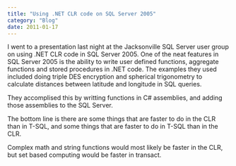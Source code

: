 ```yaml
---
title: "Using .NET CLR code on SQL Server 2005"
category: "Blog"
date: 2011-01-17
---
```



I went to a presentation last night at the Jacksonville SQL Server user group on using .NET CLR code in SQL Server 2005\. One of the neat features in SQL Server 2005 is the ability to write user defined functions, aggregate functions and stored procedures in .NET code. The examples they used included doing triple DES encryption and spherical trigonometry to calculate distances between latitude and longitude in SQL queries.

They accomplised this by writting functions in C# assemblies, and adding those assemblies to the SQL Server.

The bottom line is there are some things that are faster to do in the CLR than in T-SQL, and some things that are faster to do in T-SQL than in the CLR. 

Complex math and string functions would most likely be faster in the CLR, but set based computing would be faster in transact.